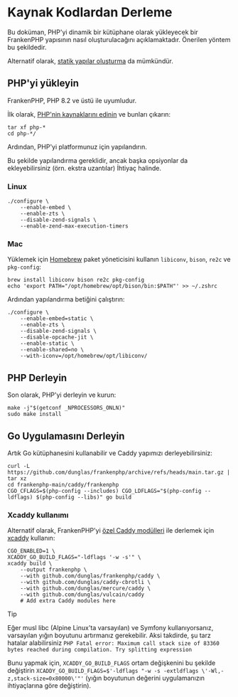 # Kaynak Kodlardan Derleme

Bu doküman, PHP'yi dinamik bir kütüphane olarak yükleyecek bir FrankenPHP yapısının nasıl oluşturulacağını açıklamaktadır.
Önerilen yöntem bu şekildedir.

Alternatif olarak, [statik yapılar oluşturma](static.md) da mümkündür.

## PHP'yi yükleyin

FrankenPHP, PHP 8.2 ve üstü ile uyumludur.

İlk olarak, [PHP'nin kaynaklarını edinin](https://www.php.net/downloads.php) ve bunları çıkarın:

```console
tar xf php-*
cd php-*/
```

Ardından, PHP'yi platformunuz için yapılandırın.

Bu şekilde yapılandırma gereklidir, ancak başka opsiyonlar da ekleyebilirsiniz (örn. ekstra uzantılar)
İhtiyaç halinde.

### Linux

```console
./configure \
    --enable-embed \
    --enable-zts \
    --disable-zend-signals \
    --enable-zend-max-execution-timers
```

### Mac

Yüklemek için [Homebrew](https://brew.sh/) paket yöneticisini kullanın
`libiconv`, `bison`, `re2c` ve `pkg-config`:

```console
brew install libiconv bison re2c pkg-config
echo 'export PATH="/opt/homebrew/opt/bison/bin:$PATH"' >> ~/.zshrc
```

Ardından yapılandırma betiğini çalıştırın:

```console
./configure \
    --enable-embed=static \
    --enable-zts \
    --disable-zend-signals \
    --disable-opcache-jit \
    --enable-static \
    --enable-shared=no \
    --with-iconv=/opt/homebrew/opt/libiconv/
```

## PHP Derleyin

Son olarak, PHP'yi derleyin ve kurun:

```console
make -j"$(getconf _NPROCESSORS_ONLN)"
sudo make install
```

## Go Uygulamasını Derleyin

Artık Go kütüphanesini kullanabilir ve Caddy yapımızı derleyebilirsiniz:

```console
curl -L https://github.com/dunglas/frankenphp/archive/refs/heads/main.tar.gz | tar xz
cd frankenphp-main/caddy/frankenphp
CGO_CFLAGS=$(php-config --includes) CGO_LDFLAGS="$(php-config --ldflags) $(php-config --libs)" go build
```

### Xcaddy kullanımı

Alternatif olarak, FrankenPHP'yi [özel Caddy modülleri](https://caddyserver.com/docs/modules/) ile derlemek için [xcaddy](https://github.com/caddyserver/xcaddy) kullanın:

```console
CGO_ENABLED=1 \
XCADDY_GO_BUILD_FLAGS="-ldflags '-w -s'" \
xcaddy build \
    --output frankenphp \
    --with github.com/dunglas/frankenphp/caddy \
    --with github.com/dunglas/caddy-cbrotli \
    --with github.com/dunglas/mercure/caddy \
    --with github.com/dunglas/vulcain/caddy
    # Add extra Caddy modules here
```

> [!TIP]
>
> Eğer musl libc (Alpine Linux'ta varsayılan) ve Symfony kullanıyorsanız,
> varsayılan yığın boyutunu artırmanız gerekebilir.
> Aksi takdirde, şu tarz hatalar alabilirsiniz `PHP Fatal error: Maximum call stack size of 83360 bytes reached during compilation. Try splitting expression`
>
> Bunu yapmak için, `XCADDY_GO_BUILD_FLAGS` ortam değişkenini bu şekilde değiştirin
> `XCADDY_GO_BUILD_FLAGS=$'-ldflags "-w -s -extldflags \'-Wl,-z,stack-size=0x80000\'"'`
> (yığın boyutunun değerini uygulamanızın ihtiyaçlarına göre değiştirin).
